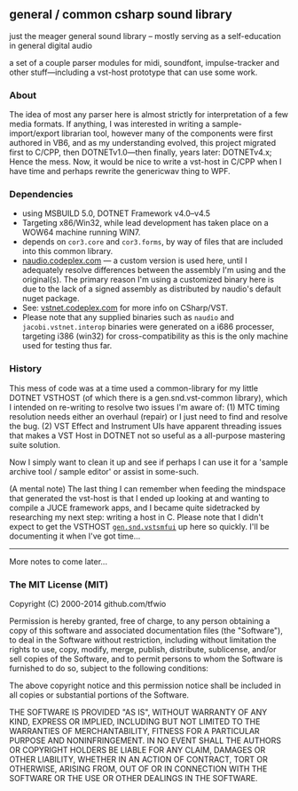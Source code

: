 ## general / common csharp sound library

just the meager general sound library – mostly serving as a self-education in general digital audio

a set of a couple parser modules for midi, soundfont, impulse-tracker and other stuff—including a vst-host prototype that can use some work.

### About

The idea of most any parser here is almost strictly for interpretation of a few media formats.  If anything, I was interested in writing a sample-import/export librarian tool, however many of the components were first authored in VB6, and as my understanding evolved, this project migrated first to C/CPP, then DOTNETv1.0—then finally, years later: DOTNETv4.x;
Hence the mess.  Now, it would be nice to write a vst-host in C/CPP when I have time and perhaps rewrite the genericwav thing to WPF.

### Dependencies

* using MSBUILD 5.0, DOTNET Framework v4.0–v4.5
* Targeting x86/Win32, while lead development has taken place on a WOW64 machine running WIN7.
* depends on `cor3.core` and `cor3.forms`, by way of files that are included into this common library.
* [naudio.codeplex.com](http://naudio.codeplex.com) — a custom version is used here, until I adequately resolve differences between the assembly I'm using and the original(s).  The primary reason I'm using a customized binary here is due to the lack of a signed assembly as distributed by naudio's default nuget package.
* See: [vstnet.codeplex.com](http://vstnet.codeplex.com/) for more info on CSharp/VST.
* Please note that any supplied binaries such as `naudio` and `jacobi.vstnet.interop` binaries were generated on a i686 processer, targeting i386 (win32) for cross-compatibility as this is the only machine used for testing thus far.

### History

This mess of code was at a time used a common-library for my little DOTNET VSTHOST (of which there is a gen.snd.vst-common library), which I intended on re-writing to resolve two issues I'm aware of: (1) MTC timing resolution needs either an overhaul (repair) or I just need to find and resolve the bug. (2) VST Effect and Instrument UIs have apparent threading issues that makes a VST Host in DOTNET not so useful as a all-purpose mastering suite solution.

Now I simply want to clean it up and see if perhaps I can use it for a 'sample archive tool / sample editor' or assist in some-such.

(A mental note)
The last thing I can remember when feeding the mindspace that generated the vst-host is that I ended up looking at and wanting to compile a JUCE framework apps, and I became quite sidetracked by researching my next step: writing a host in C.  Please note that I didn't expect to get the VSTHOST [`gen.snd.vstsmfui`](https://github.com/tfwio/gen.snd.vstsmfui) up here so quickly.  I'll be documenting it when I've got time...

----

More notes to come later...

### The MIT License (MIT)

Copyright (C) 2000-2014 github.com/tfwio

Permission is hereby granted, free of charge, to any person obtaining a copy of this software and associated documentation files (the "Software"), to deal in the Software without restriction, including without limitation the rights to use, copy, modify, merge, publish, distribute, sublicense, and/or sell copies of the Software, and to permit persons to whom the Software is furnished to do so, subject to the following conditions:

The above copyright notice and this permission notice shall be included in all copies or substantial portions of the Software.

THE SOFTWARE IS PROVIDED "AS IS", WITHOUT WARRANTY OF ANY KIND, EXPRESS OR IMPLIED, INCLUDING BUT NOT LIMITED TO THE WARRANTIES OF MERCHANTABILITY, FITNESS FOR A PARTICULAR PURPOSE AND NONINFRINGEMENT. IN NO EVENT SHALL THE AUTHORS OR COPYRIGHT HOLDERS BE LIABLE FOR ANY CLAIM, DAMAGES OR OTHER LIABILITY, WHETHER IN AN ACTION OF CONTRACT, TORT OR OTHERWISE, ARISING FROM, OUT OF OR IN CONNECTION WITH THE SOFTWARE OR THE USE OR OTHER DEALINGS IN THE SOFTWARE.

